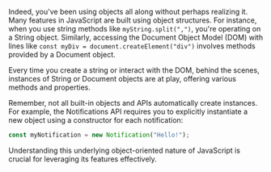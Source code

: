 Indeed, you've been using objects all along without perhaps realizing it. Many features in JavaScript are built using object structures. For instance, when you use string methods like `myString.split(",")`, you're operating on a String object. Similarly, accessing the Document Object Model (DOM) with lines like `const myDiv = document.createElement("div")` involves methods provided by a Document object.

Every time you create a string or interact with the DOM, behind the scenes, instances of String or Document objects are at play, offering various methods and properties.

Remember, not all built-in objects and APIs automatically create instances. For example, the Notifications API requires you to explicitly instantiate a new object using a constructor for each notification:

```javascript
const myNotification = new Notification("Hello!");
```

Understanding this underlying object-oriented nature of JavaScript is crucial for leveraging its features effectively.